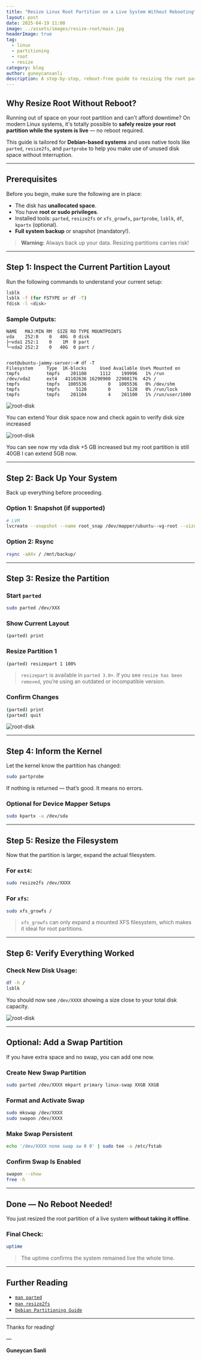 ```yaml
---
title: "Resize Linux Root Partition on a Live System Without Rebooting"
layout: post
date: 2025-04-19 11:00
image: ../assets/images/resize-root/main.jpg
headerImage: true
tag:
  - linux
  - partitioning
  - root
  - resize
category: blog
author: guneycansanli
description: A step-by-step, reboot-free guide to resizing the root partition on a live Linux system using `parted`, `resize2fs`, and more.
---
```


## Why Resize Root Without Reboot?

Running out of space on your root partition and can't afford downtime? On modern Linux systems, it's totally possible to **safely resize your root partition while the system is live** — no reboot required.

This guide is tailored for **Debian-based systems** and uses native tools like `parted`, `resize2fs`, and `partprobe` to help you make use of unused disk space without interruption.

---

## Prerequisites

Before you begin, make sure the following are in place:

- The disk has **unallocated space**.
- You have **root or sudo privileges**.
- Installed tools: `parted`, `resize2fs` or `xfs_growfs`, `partprobe`, `lsblk`, `df`, `kpartx` (optional).
- **Full system backup** or snapshot (mandatory!).

> **Warning:** Always back up your data. Resizing partitions carries risk!

---

## Step 1: Inspect the Current Partition Layout

Run the following commands to understand your current setup:

```bash
lsblk
lsblk -f (for FSTYPE or df -T)
fdisk -l <disk>
```

### Sample Outputs:

```
NAME   MAJ:MIN RM  SIZE RO TYPE MOUNTPOINTS
vda    252:0    0   40G  0 disk 
├─vda1 252:1    0    1M  0 part 
└─vda2 252:2    0   40G  0 part /


root@ubuntu-jammy-server:~# df -T
Filesystem     Type  1K-blocks     Used Available Use% Mounted on
tmpfs          tmpfs    201108     1112    199996   1% /run
/dev/vda2      ext4   41102636 16290900  22908176  42% /
tmpfs          tmpfs   1005536        0   1005536   0% /dev/shm
tmpfs          tmpfs      5120        0      5120   0% /run/lock
tmpfs          tmpfs    201104        4    201100   1% /run/user/1000

```

![root-disk][1]

You can extend Your disk space now and check again to verify disk size increased

![root-disk][2]

You can see now my vda disk +5 GB increased but my root partition is still 40GB I can extend 5GB now. 

---

## Step 2: Back Up Your System

Back up everything before proceeding.

### Option 1: Snapshot (if supported)

```bash
# LVM
lvcreate --snapshot --name root_snap /dev/mapper/ubuntu--vg-root --size 5G
```

### Option 2: Rsync

```bash
rsync -aAXv / /mnt/backup/
```

---

## Step 3: Resize the Partition

### Start `parted`

```bash
sudo parted /dev/XXX
```

### Show Current Layout

```bash
(parted) print
```

### Resize Partition 1

```bash
(parted) resizepart 1 100%
```

>  `resizepart` is available in `parted 3.0+`. If you see `resize has been removed`, you’re using an outdated or incompatible version.

### Confirm Changes

```bash
(parted) print
(parted) quit
```

![root-disk][3]

---

## Step 4: Inform the Kernel

Let the kernel know the partition has changed:

```bash
sudo partprobe
```

If nothing is returned — that’s good. It means no errors.

### Optional for Device Mapper Setups

```bash
sudo kpartx -u /dev/sda
```

---

## Step 5: Resize the Filesystem

Now that the partition is larger, expand the actual filesystem.

### For `ext4`:

```bash
sudo resize2fs /dev/XXXX
```

### For `xfs`:

```bash
sudo xfs_growfs /
```

> `xfs_growfs` can only expand a mounted XFS filesystem, which makes it ideal for root partitions.

---

## Step 6: Verify Everything Worked

### Check New Disk Usage:

```bash
df -h /
lsblk
```

You should now see `/dev/XXXX` showing a size close to your total disk capacity.


![root-disk][4]

---

## Optional: Add a Swap Partition

If you have extra space and no swap, you can add one now.

### Create New Swap Partition

```bash
sudo parted /dev/XXXX mkpart primary linux-swap XXGB XXGB
```

### Format and Activate Swap

```bash
sudo mkswap /dev/XXXX
sudo swapon /dev/XXXX
```

### Make Swap Persistent

```bash
echo '/dev/XXXX none swap sw 0 0' | sudo tee -a /etc/fstab
```

### Confirm Swap Is Enabled

```bash
swapon --show
free -h
```

---

## Done — No Reboot Needed!

You just resized the root partition of a live system **without taking it offline**.

### Final Check:

```bash
uptime
```

> The uptime confirms the system remained live the whole time.

---

## Further Reading

- [`man parted`](https://man7.org/linux/man-pages/man8/parted.8.html)
- [`man resize2fs`](https://man7.org/linux/man-pages/man8/resize2fs.8.html)
- [`Debian Partitioning Guide`](https://wiki.debian.org/)

---

Thanks for reading!

—

**Guneycan Sanli**

[1]: ../assets/images/root-disk/root-disk-1.jpg
[2]: ../assets/images/root-disk/root-disk-2.jpg
[3]: ../assets/images/root-disk/root-disk-3.jpg
[4]: ../assets/images/root-disk/root-disk-4.jpg
